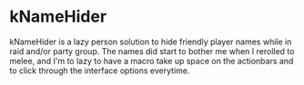 # kNameHider
kNameHider is a lazy person solution to hide friendly player names while in raid and/or party group. The names did start to bother me when I rerolled to melee, and I'm to lazy to have a macro take up space on the actionbars and to click through the interface options everytime.

